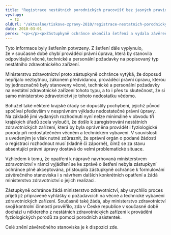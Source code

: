 ```yaml
---
title: "Registrace nestátních porodnických pracovišť bez jasných pravidel"
vystupy:
  - tz
oldUrl: "/aktualne/tiskove-zpravy-2010/registrace-nestatnich-porodnickych-pracovist-bez-jasnych-pravidel"
date: 2010-03-01
perex: "<p></p><p>Zástupkyně ochránce ukončila šetření a vydala závěrečné stanovisko s návrhem opatření k nápravě ve věci postupu krajských úřadů, příp. Magistrátu hlavního města Prahy při rozhodování o udělení registrace nestátním zdravotnickým zařízením, v nichž by byla zdravotní péče poskytována porodními asistentkami, a to včetně provádění fyziologických porodů. Šetření vedla z vlastní iniciativy na základě informací z médií, které vzbuzovaly vážné pochybnosti o jednotném postupu příslušných správních orgánů vůči žadatelům o registraci.</p>"
---
```


<!-- imported from the old website -->

<p>Tyto informace byly šetřením potvrzeny. Z šetření dále vyplynulo, že v současné době chybí prováděcí právní úprava, která by stanovila odpovídající věcné, technické a personální požadavky na popisovaný typ nestátního zdravotnického zařízení.</p><p>Ministerstvu zdravotnictví proto zástupkyně ochránce vytýká, že doposud nepřijalo nezbytnou, zákonem předvídanou, prováděcí právní úpravu, kterou by jednoznačně byly stanoveny věcné, technické a personální požadavky na nestátní zdravotnické zařízení tohoto typu, a to i přes tu skutečnost, že si samo ministerstvo zdravotnictví je tohoto nedostatku vědomo.</p><p>Bohužel také některé krajské úřady se dopustily pochybení, jejichž původ spočíval především v nesprávném výkladu nedostatečné právní úpravy. Na základě jimi vydaných rozhodnutí nyní nelze minimálně v obvodu tří krajských úřadů zcela vyloučit, že došlo k zaregistrování nestátních zdravotnických zařízení, která by byla oprávněna provádět i fyziologické porody při nedostatečném věcném a technickém vybavení. V souvislosti s uvedeným je však nutné zdůraznit, že správní orgán o podané žádosti o registraci rozhodnout musí (kladně či záporně), čímž se za stavu absentující právní úpravy dostává do velmi problematické situace.</p><p>Vzhledem k tomu, že opatření k nápravě navrhovaná ministerstvem zdravotnictví v rámci vyjádření se ke zprávě o šetření nebyla zástupkyní ochránce plně akceptována, přistoupila zástupkyně ochránce k formulování závěrečného stanoviska i s návrhem dalších konkrétních opatření a žádá ministerstvo zdravotnictví o jejich realizaci.</p><p>Zástupkyně ochránce žádá ministerstvo zdravotnictví, aby urychlilo proces přijetí již připravené vyhlášky o požadavcích na věcné a technické vybavení zdravotnických zařízení. Současně také žádá, aby ministerstvo zdravotnictví svojí kontrolní činností prověřilo, zda v České republice v současné době dochází u některého z nestátních zdravotnických zařízení k provádění fyziologických porodů za pomoci porodních asistentek.</p><p>Celé znění závěrečného stanoviska je k dispozici zde.</p>
